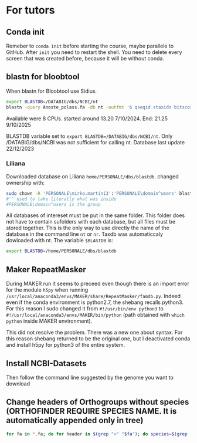 # For tutors

## Conda init

Remeber to `conda init` before starting the course, maybe parallele to GitHub. After `init` you need to restart the shell. You need to delete every screen that was created before, because it will be without conda.

## blastn for bloobtool

When blastn for Bloobtool use Sidius.

```bash
export BLASTDB=/DATABIG/dbs/NCBI/nt
blastn -query Anoste_polass.fa -db nt -outfmt '6 qseqid staxids bitscore std sscinames sskingdoms title' -max_target_seqs 25 -max_hsps 1 -num_threads 8 -evalue 1e-25 -out Anoste_blast.tsv
```

Available were 8 CPUs. started around 13.20 7/10/2024. End: 21.25 9/10/2025

BLASTDB variable set to `export BLASTDB=/DATABIG/dbs/NCBI/nt`. Only /DATABIG/dbs/NCBI was not sufficient for calling nt. Database last update 22/12/2023

### Liliana

Downloaded database on Liliana `home/PERSONALE/dbs/blastdb`. changed ownership with:

```bash
sudo chown -R 'PERSONALE\mirko.martini3':'PERSONALE\domain^users' blastdb/`
#'' used to take literally what was inside
#PERSONALE\domain^users is the group
```

All databases of intereset must be put in the same folder. This folder does not have to contain sufolders with each database, but all files must be stored together. This is the only way to use directly the name of the database in the command line `nt` or `nr`. Taxdb was automaticcaly dowloaded with nt. The variable `$BLASTDB` is:

```bash
export BLASTDB=/home/PERSONALE/dbs/blastdb
```

## Maker RepeatMasker

During MAKER run it seems to preceed even though there is an import error for the module `h5py` when running `/usr/local/anaconda3/envs/MAKER/share/RepeatMasker/famdb.py`. Indeed even if the conda environment is python2.7, the shebang recalls python3. For this reason I sudo changed it from `#!/usr/bin/env python3` to `#!/usr/local/anaconda3/envs/MAKER/bin/python` (path obtained with `which python` inside MAKER environment).

This did not resolve the problem. There was a new one about syntax. For this reason shebang returned to be the original one, but I deactivated conda and install h5py for python3 of the entire system.

## Install NCBI-Datasets

Then follow the command line suggested by the genome you want to download

## Change headers of Orthogroups without species (ORTHOFINDER REQUIRE SPECIES NAME. It is automatically appended only in tree)

```bash
for fa in *.fa; do for header in $(grep ">" "$fa"); do species=$(grep -oP ".{7}(?=${header/\>/})" ../../00_Results_Dec03/Gene_Trees/${fa/_aligned_output.fa/_tree.txt}); sed -i "s/$header/>$species${header/\>/}/" $fa; done; done
```
